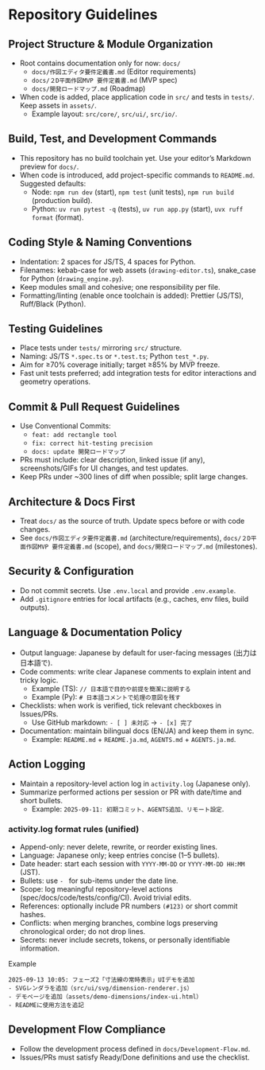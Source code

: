 # Repository Guidelines

## Project Structure & Module Organization
- Root contains documentation only for now: `docs/`
  - `docs/作図エディタ要件定義書.md` (Editor requirements)
  - `docs/２D平面作図MVP 要件定義書.md` (MVP spec)
  - `docs/開発ロードマップ.md` (Roadmap)
- When code is added, place application code in `src/` and tests in `tests/`. Keep assets in `assets/`.
  - Example layout: `src/core/`, `src/ui/`, `src/io/`.

## Build, Test, and Development Commands
- This repository has no build toolchain yet. Use your editor’s Markdown preview for `docs/`.
- When code is introduced, add project-specific commands to `README.md`. Suggested defaults:
  - Node: `npm run dev` (start), `npm test` (unit tests), `npm run build` (production build).
  - Python: `uv run pytest -q` (tests), `uv run app.py` (start), `uvx ruff format` (format).

## Coding Style & Naming Conventions
- Indentation: 2 spaces for JS/TS, 4 spaces for Python.
- Filenames: kebab-case for web assets (`drawing-editor.ts`), snake_case for Python (`drawing_engine.py`).
- Keep modules small and cohesive; one responsibility per file.
- Formatting/linting (enable once toolchain is added): Prettier (JS/TS), Ruff/Black (Python).

## Testing Guidelines
- Place tests under `tests/` mirroring `src/` structure.
- Naming: JS/TS `*.spec.ts` or `*.test.ts`; Python `test_*.py`.
- Aim for ≥70% coverage initially; target ≥85% by MVP freeze.
- Fast unit tests preferred; add integration tests for editor interactions and geometry operations.

## Commit & Pull Request Guidelines
- Use Conventional Commits:
  - `feat: add rectangle tool`
  - `fix: correct hit-testing precision`
  - `docs: update 開発ロードマップ`
- PRs must include: clear description, linked issue (if any), screenshots/GIFs for UI changes, and test updates.
- Keep PRs under ~300 lines of diff when possible; split large changes.

## Architecture & Docs First
- Treat `docs/` as the source of truth. Update specs before or with code changes.
- See `docs/作図エディタ要件定義書.md` (architecture/requirements), `docs/２D平面作図MVP 要件定義書.md` (scope), and `docs/開発ロードマップ.md` (milestones).

## Security & Configuration
- Do not commit secrets. Use `.env.local` and provide `.env.example`.
- Add `.gitignore` entries for local artifacts (e.g., caches, env files, build outputs).

## Language & Documentation Policy
- Output language: Japanese by default for user-facing messages (出力は日本語で).
- Code comments: write clear Japanese comments to explain intent and tricky logic.
  - Example (TS): `// 日本語で目的や前提を簡潔に説明する`
  - Example (Py): `# 日本語コメントで処理の意図を残す`
- Checklists: when work is verified, tick relevant checkboxes in Issues/PRs.
  - Use GitHub markdown: `- [ ] 未対応` → `- [x] 完了`
- Documentation: maintain bilingual docs (EN/JA) and keep them in sync.
  - Example: `README.md` + `README.ja.md`, `AGENTS.md` + `AGENTS.ja.md`.

## Action Logging
- Maintain a repository-level action log in `activity.log` (Japanese only).
- Summarize performed actions per session or PR with date/time and short bullets.
  - Example: `2025-09-11: 初期コミット、AGENTS追加、リモート設定`.

### activity.log format rules (unified)
- Append-only: never delete, rewrite, or reorder existing lines.
- Language: Japanese only; keep entries concise (1–5 bullets).
- Date header: start each session with `YYYY-MM-DD` or `YYYY-MM-DD HH:MM` (JST).
- Bullets: use `- ` for sub-items under the date line.
- Scope: log meaningful repository-level actions (spec/docs/code/tests/config/CI). Avoid trivial edits.
- References: optionally include PR numbers `(#123)` or short commit hashes.
- Conflicts: when merging branches, combine logs preserving chronological order; do not drop lines.
- Secrets: never include secrets, tokens, or personally identifiable information.

Example
```
2025-09-13 10:05: フェーズ2「寸法線の常時表示」UIデモを追加
- SVGレンダラを追加（src/ui/svg/dimension-renderer.js）
- デモページを追加（assets/demo-dimensions/index-ui.html）
- READMEに使用方法を追記
```

## Development Flow Compliance
- Follow the development process defined in `docs/Development-Flow.md`.
- Issues/PRs must satisfy Ready/Done definitions and use the checklist.
